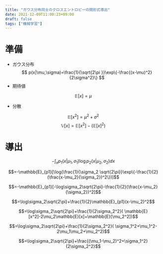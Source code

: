 ```yaml
---
title: "ガウス分布同士のクロスエントロピーの閉形式導出"
date: 2021-12-09T11:00:23+09:00
draft: false
tags: ["機械学習"] 
---
```

<!--more-->
# 準備
- ガウス分布
$$ 
p(x|\mu,\sigma)=\frac{1}{\sqrt{2\pi }}\exp\{-\frac{(x-\mu)^2}{2\sigma^2}\}
$$
- 期待値

$$\mathbb{E}[x]=\mu$$
- 分散

$$\mathbb{E}[x^2]=\mu^2+\sigma^2$$
$$\mathbb{V}[x]=\mathbb{E}[x^2]-(\mathbb{E}[x]^2)$$

# 導出
$$-\int_x p_1(x|\mu_1,\sigma_1)\log p_2(x|\mu_2,\sigma_2)dx$$

$$=-\mathbb{E}_{p1}[\log(\frac{1}{\sigma_2 \sqrt{2\pi}}\exp\{-\frac{1}{2}(\frac{x-\mu_2}{\sigma_2})^2\})]$$

$$=-\mathbb{E}_{p1}[-\log\sigma_2\sqrt{2\pi}-\frac{1}{2}(\frac{x-\mu_2}{\sigma_2})^2]$$

$$=\log\sigma_2\sqrt{2\pi}+\frac{1}{2}\mathbb{E}_{p1}(x-\mu_2)^2$$

$$=\log\sigma_2\sqrt{2\pi}+\frac{1}{2\sigma_2^2}(
\mathbb{E}[x^2]-2\mu_2\mathbb{E}[x]+\mathbb{E}[\mu_2^2])$$

$$=\log\sigma_2\sqrt{2\pi}+\frac{1}{2\sigma_2^2}(
\sigma_1^2+\mu_1^2-2\mu_1\mu_2+\mu_2^2)$$

$$=\log\sigma_2\sqrt{2\pi}+\frac{(\mu_1-\mu_2)^2+\sigma_1^2}{2\sigma_2^2}$$